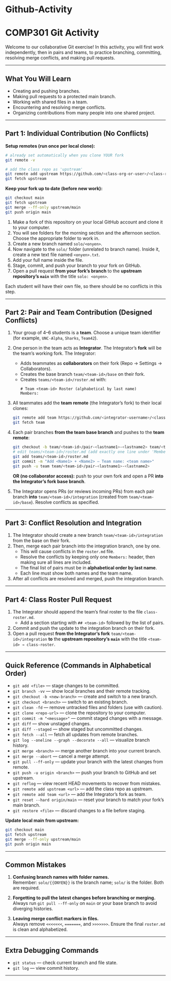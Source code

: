 # Github-Activity
# COMP301 Git Activity

Welcome to our collaborative Git exercise! In this activity, you will first work independently, then in pairs and teams, to practice branching, committing, resolving merge conflicts, and making pull requests.

---

## What You Will Learn

- Creating and pushing branches.  
- Making pull requests to a protected main branch.  
- Working with shared files in a team.  
- Encountering and resolving merge conflicts.  
- Organizing contributions from many people into one shared project.  

---

## Part 1: Individual Contribution (No Conflicts)

**Setup remotes (run once per local clone):**
```bash
# already set automatically when you clone YOUR fork
git remote -v

# add the class repo as 'upstream'
git remote add upstream https://github.com/<class-org-or-user>/<class-repo>.git
git fetch upstream
```

**Keep your fork up to date (before new work):**
```bash
git checkout main
git fetch upstream
git merge --ff-only upstream/main
git push origin main
```

1. Make a fork of this repository on your local GitHub account and clone it to your computer.  
2. You will see folders for the morning section and the afternoon section. Choose the appropriate folder to work in.  
3. Create a new branch named `solo/<onyen>`.  
4. Now navigate to the `solo/` folder (unrelated to branch name). Inside it, create a new text file named `<onyen>.txt`.  
5. Add your full name inside the file.  
6. Stage, commit, and push your branch to your fork on GitHub.  
7. Open a pull request **from your fork’s branch** to the **upstream repository’s `main`** with the title `solo: <onyen>`.  

Each student will have their own file, so there should be no conflicts in this step.

---

## Part 2: Pair and Team Contribution (Designed Conflicts)

1. Your group of 4–6 students is a **team**. Choose a unique team identifier (for example, `UNC-Alpha`, `Sharks`, `Team42`).  

2. One person in the team acts as **Integrator**. The Integrator’s **fork** will be the team’s working fork. The Integrator:  
   - Adds teammates as **collaborators** on their fork (Repo → Settings → Collaborators).  
   - Creates the base branch `team/<team-id>/base` on their fork.  
   - Creates `teams/<team-id>/roster.md` with:  
     ```
     # Team <team-id> Roster (alphabetical by last name)
     Members:
     ```

3. All teammates add the **team remote** (the Integrator’s fork) to their local clones:  
   ```bash
   git remote add team https://github.com/<integrator-username>/<class-repo>.git
   git fetch team
   ```

4. Each pair branches **from the team base branch** and pushes to the **team remote**:  
   ```bash
   git checkout -b team/<team-id>/pair-<lastname1>-<lastname2> team/<team-id>/base
   # edit teams/<team-id>/roster.md (add exactly one line under 'Members:')
   git add teams/<team-id>/roster.md
   git commit -m "Add <Name1> + <Name2> — Team name: <team name>"
   git push -u team team/<team-id>/pair-<lastname1>-<lastname2>
   ```

   **OR (no collaborator access):** push to your own fork and open a PR **into the Integrator’s fork base branch**.

5. The Integrator opens PRs (or reviews incoming PRs) from each pair branch **into** `team/<team-id>/integration` (created from `team/<team-id>/base`). Resolve conflicts as specified.

---

## Part 3: Conflict Resolution and Integration

1. The Integrator should create a new branch `team/<team-id>/integration` from the base on their fork.  
2. Then, merge each pair branch into the integration branch, one by one.  
   - This will cause conflicts in the `roster.md` file.  
   - Resolve the conflicts by keeping only one `Members:` header, then making sure all lines are included.  
   - The final list of pairs must be in **alphabetical order by last name**.  
   - Each line must show both names and the team name.  
3. After all conflicts are resolved and merged, push the integration branch.  

---

## Part 4: Class Roster Pull Request

1. The Integrator should append the team’s final roster to the file `class-roster.md`.  
   - Add a section starting with `## <team-id>` followed by the list of pairs.  
2. Commit and push the update to the integration branch on their fork.  
3. Open a pull request **from the Integrator’s fork** `team/<team-id>/integration` **to** the **upstream repository’s `main`** with the title `<team-id> → class-roster`.  

---

## Quick Reference (Commands in Alphabetical Order)

- `git add <file>` — stage changes to be committed.  
- `git branch -vv` — show local branches and their remote tracking.  
- `git checkout -b <new-branch>` — create and switch to a new branch.  
- `git checkout <branch>` — switch to an existing branch.  
- `git clean -fd` — remove untracked files and folders (use with caution).  
- `git clone <repo-url>` — clone the repository to your computer.  
- `git commit -m "<message>"` — commit staged changes with a message.  
- `git diff` — show unstaged changes.  
- `git diff --staged` — show staged but uncommitted changes.  
- `git fetch --all` — fetch all updates from remote branches.  
- `git log --oneline --graph --decorate --all` — visualize branch history.  
- `git merge <branch>` — merge another branch into your current branch.  
- `git merge --abort` — cancel a merge attempt.  
- `git pull --ff-only` — update your branch with the latest changes from remote.  
- `git push -u origin <branch>` — push your branch to GitHub and set upstream.  
- `git reflog` — view recent HEAD movements to recover from mistakes.  
- `git remote add upstream <url>` — add the class repo as upstream.  
- `git remote add team <url>` — add the Integrator’s fork as team.  
- `git reset --hard origin/main` — reset your branch to match your fork’s main branch.  
- `git restore <file>` — discard changes to a file before staging.  

**Update local main from upstream:**
```bash
git checkout main
git fetch upstream
git merge --ff-only upstream/main
git push origin main
```

---

## Common Mistakes

1. **Confusing branch names with folder names.**  
Remember: `solo/{{ONYEN}}` is the branch name; `solo/` is the folder. Both are required.

2. **Forgetting to pull the latest changes before branching or merging.**  
Always run `git pull --ff-only` on `main` or your base branch to avoid diverging histories.

3. **Leaving merge conflict markers in files.**  
Always remove `<<<<<<<`, `=======`, and `>>>>>>>`. Ensure the final `roster.md` is clean and alphabetized.

---

## Extra Debugging Commands

- `git status` — check current branch and file state.  
- `git log` — view commit history.  

---
